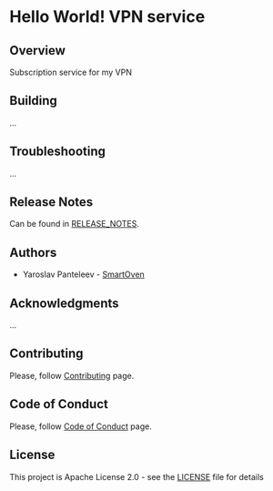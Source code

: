 # Hello World! VPN service
## Overview
Subscription service for my VPN

## Building
...

## Troubleshooting
...

## Release Notes
Can be found in [RELEASE_NOTES](RELEASE_NOTES.md).

## Authors
* Yaroslav Panteleev - [SmartOven](https://github.com/SmartOven)

## Acknowledgments
...

## Contributing
Please, follow [Contributing](CONTRIBUTING.md) page.

## Code of Conduct
Please, follow [Code of Conduct](CODE_OF_CONDUCT.md) page.

## License
This project is Apache License 2.0 - see the [LICENSE](LICENSE) file for details
